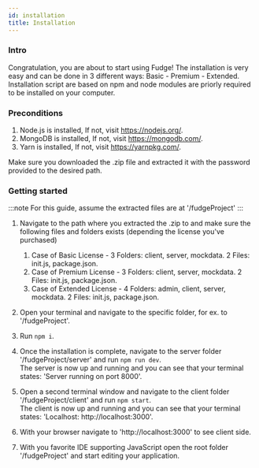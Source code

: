 ```yaml
---
id: installation
title: Installation
---
```


### Intro

Congratulation, you are about to start using Fudge!
The installation is very easy and can be done in 3 different ways: Basic - Premium - Extended.
Installation script are based on npm and node modules are priorly required to be installed on your computer.

### Preconditions

1. Node.js is installed, If not, visit https://nodejs.org/.
2. MongoDB is installed, If not, visit https://mongodb.com/.
3. Yarn is installed, If not, visit https://yarnpkg.com/.

Make sure you downloaded the .zip file and extracted it with the password provided to the desired path.

### Getting started

:::note
For this guide, assume the extracted files are at '/fudgeProject'
:::

1. Navigate to the path where you extracted the .zip to and make sure the following files and folders exists (depending the license you've purchased)

   1. Case of Basic License - 3 Folders: client, server, mockdata. 2 Files: init.js, package.json.
   2. Case of Premium License - 3 Folders: client, server, mockdata. 2 Files: init.js, package.json.
   3. Case of Extended License - 4 Folders: admin, client, server, mockdata. 2 Files: init.js, package.json.

2. Open your terminal and navigate to the specific folder, for ex. to '/fudgeProject'.

3. Run `npm i`.

4. Once the installation is complete, navigate to the server folder '/fudgeProject/server' and run `npm run dev`.  
   The server is now up and running and you can see that your terminal states: 'Server running on port 8000'.

5. Open a second terminal window and navigate to the client folder '/fudgeProject/client' and run `npm start`.  
   The client is now up and running and you can see that your terminal states: 'Localhost: http://localhost:3000'.

6. With your browser navigate to 'http://localhost:3000' to see client side.

7. With you favorite IDE supporting JavaScript open the root folder '/fudgeProject' and start editing your application.
